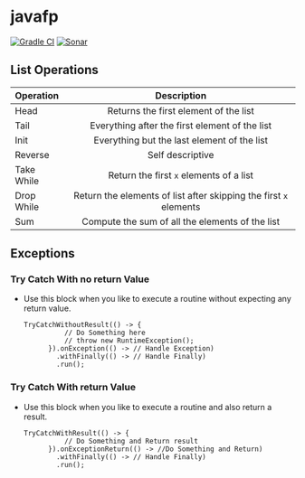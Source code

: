# javafp
[![Gradle CI](https://github.com/Tyagi-Gaurav/javafp/actions/workflows/gradle.yml/badge.svg)](https://github.com/Tyagi-Gaurav/javafp/actions/workflows/gradle.yml)
[![Sonar](https://github.com/Tyagi-Gaurav/javafp/actions/workflows/sonar.yml/badge.svg)](https://github.com/Tyagi-Gaurav/javafp/actions/workflows/sonar.yml)

## List Operations

| Operation     | Description     |  
| :-------------      | :----------:      | 
| Head  | Returns the first element of the list   |
| Tail  | Everything after the first element of the list   |
| Init  | Everything but the last element of the list   |
| Reverse  | Self descriptive   |
| Take While  | Return the first `x` elements of a list  |
| Drop While  | Return the elements of list after skipping the first `x` elements  |
| Sum  | Compute the sum of all the elements of the list  |

## Exceptions

### Try Catch With no return Value
* Use this block when you like to execute a routine without expecting any 
return value.
  ```
  TryCatchWithoutResult(() -> {
            // Do Something here
            // throw new RuntimeException();
        }).onException(() -> // Handle Exception)
          .withFinally(() -> // Handle Finally)
          .run();
  ```

### Try Catch With return Value
* Use this block when you like to execute a routine and also return a result.
  ```
  TryCatchWithResult(() -> {
            // Do Something and Return result
        }).onExceptionReturn(() -> //Do Something and Return)
          .withFinally(() -> // Handle Finally)
          .run();
  ```